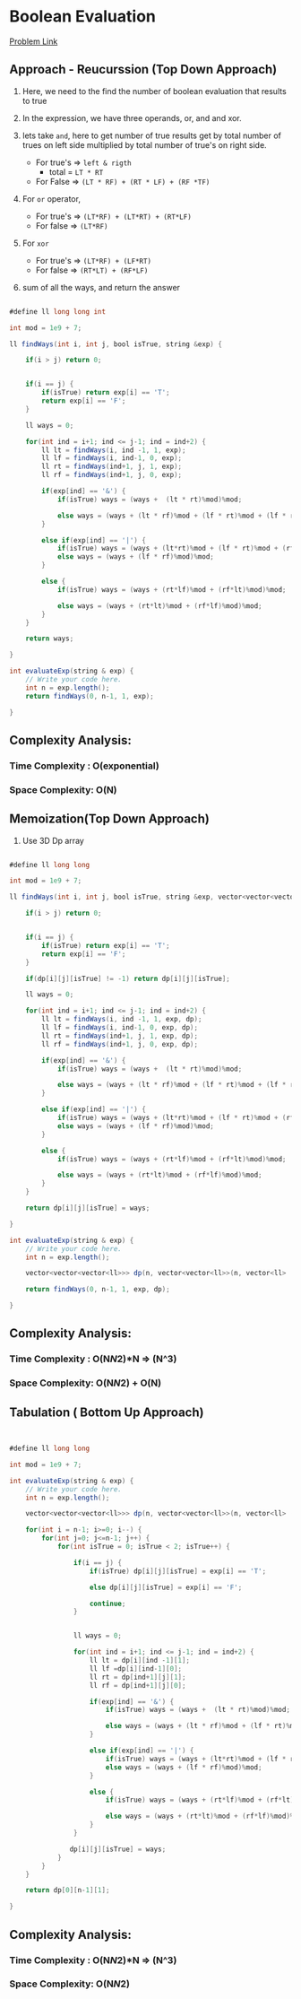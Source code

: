 # Boolean Evaluation

[Problem Link](https://www.naukri.com/code360/problems/problem-name-boolean-evaluation_1214650?leftPanelTabValue=SUBMISSION)


## Approach - Reucurssion (Top Down Approach)

1. Here, we need to the find the number of boolean evaluation that results to true
2. In the expression, we have three operands, or, and and xor.
3. lets take ```and```, here to get number of true results get by total number of trues on left side multiplied by total number of true's on right side.
    - For true's => ```left & rigth```
        - total = ```LT * RT```
    - For False => ```(LT * RF) + (RT * LF) + (RF *TF)```
4. For ```or``` operator, 
    - For true's => ```(LT*RF) + (LT*RT) + (RT*LF)```
    - For false => ```(LT*RF)```
5. For ```xor```
    - For true's => ```(LT*RF) + (LF*RT)```
    - For false => ```(RT*LT) + (RF*LF)```

6. sum of all the ways, and return the answer

```Java

#define ll long long int

int mod = 1e9 + 7;

ll findWays(int i, int j, bool isTrue, string &exp) {

    if(i > j) return 0;


    if(i == j) {
        if(isTrue) return exp[i] == 'T';
        return exp[i] == 'F';
    }

    ll ways = 0;

    for(int ind = i+1; ind <= j-1; ind = ind+2) {
        ll lt = findWays(i, ind -1, 1, exp);
        ll lf = findWays(i, ind-1, 0, exp);
        ll rt = findWays(ind+1, j, 1, exp);
        ll rf = findWays(ind+1, j, 0, exp);

        if(exp[ind] == '&') {
            if(isTrue) ways = (ways +  (lt * rt)%mod)%mod;

            else ways = (ways + (lt * rf)%mod + (lf * rt)%mod + (lf * rf)%mod)%mod;
        }

        else if(exp[ind] == '|') {
            if(isTrue) ways = (ways + (lt*rt)%mod + (lf * rt)%mod + (rf * lt)%mod)%mod;
            else ways = (ways + (lf * rf)%mod)%mod;
        }

        else {
            if(isTrue) ways = (ways + (rt*lf)%mod + (rf*lt)%mod)%mod;

            else ways = (ways + (rt*lt)%mod + (rf*lf)%mod)%mod;
        }
    }

    return ways;

}

int evaluateExp(string & exp) {
    // Write your code here.
    int n = exp.length();
    return findWays(0, n-1, 1, exp);

}

```

## Complexity Analysis:

### Time Complexity : O(exponential)
### Space Complexity: O(N)


## Memoization(Top Down Approach)

1. Use 3D Dp array

```Java

#define ll long long 

int mod = 1e9 + 7;

ll findWays(int i, int j, bool isTrue, string &exp, vector<vector<vector<ll>>> &dp) {

    if(i > j) return 0;


    if(i == j) {
        if(isTrue) return exp[i] == 'T';
        return exp[i] == 'F';
    }

    if(dp[i][j][isTrue] != -1) return dp[i][j][isTrue];

    ll ways = 0;

    for(int ind = i+1; ind <= j-1; ind = ind+2) {
        ll lt = findWays(i, ind -1, 1, exp, dp);
        ll lf = findWays(i, ind-1, 0, exp, dp);
        ll rt = findWays(ind+1, j, 1, exp, dp);
        ll rf = findWays(ind+1, j, 0, exp, dp);

        if(exp[ind] == '&') {
            if(isTrue) ways = (ways +  (lt * rt)%mod)%mod;

            else ways = (ways + (lt * rf)%mod + (lf * rt)%mod + (lf * rf)%mod)%mod;
        }

        else if(exp[ind] == '|') {
            if(isTrue) ways = (ways + (lt*rt)%mod + (lf * rt)%mod + (rf * lt)%mod)%mod;
            else ways = (ways + (lf * rf)%mod)%mod;
        }

        else {
            if(isTrue) ways = (ways + (rt*lf)%mod + (rf*lt)%mod)%mod;

            else ways = (ways + (rt*lt)%mod + (rf*lf)%mod)%mod;
        }
    }

    return dp[i][j][isTrue] = ways;

}

int evaluateExp(string & exp) {
    // Write your code here.
    int n = exp.length();

    vector<vector<vector<ll>>> dp(n, vector<vector<ll>>(n, vector<ll> (2, -1)));

    return findWays(0, n-1, 1, exp, dp);

}

```


## Complexity Analysis:

### Time Complexity : O(N*N*2)*N => (N^3)
### Space Complexity: O(N*N*2) + O(N)


## Tabulation ( Bottom Up Approach)


```Java


#define ll long long 

int mod = 1e9 + 7;

int evaluateExp(string & exp) {
    // Write your code here.
    int n = exp.length();

    vector<vector<vector<ll>>> dp(n, vector<vector<ll>>(n, vector<ll> (2, 0)));

    for(int i = n-1; i>=0; i--) {
        for(int j=0; j<=n-1; j++) {
            for(int isTrue = 0; isTrue < 2; isTrue++) {

                if(i == j) {
                    if(isTrue) dp[i][j][isTrue] = exp[i] == 'T';

                    else dp[i][j][isTrue] = exp[i] == 'F';

                    continue;
                }


                ll ways = 0;

                for(int ind = i+1; ind <= j-1; ind = ind+2) {
                    ll lt = dp[i][ind -1][1];
                    ll lf =dp[i][ind-1][0];
                    ll rt = dp[ind+1][j][1];
                    ll rf = dp[ind+1][j][0];

                    if(exp[ind] == '&') {
                        if(isTrue) ways = (ways +  (lt * rt)%mod)%mod;

                        else ways = (ways + (lt * rf)%mod + (lf * rt)%mod + (lf * rf)%mod)%mod;
                    }

                    else if(exp[ind] == '|') {
                        if(isTrue) ways = (ways + (lt*rt)%mod + (lf * rt)%mod + (rf * lt)%mod)%mod;
                        else ways = (ways + (lf * rf)%mod)%mod;
                    }

                    else {
                        if(isTrue) ways = (ways + (rt*lf)%mod + (rf*lt)%mod)%mod;

                        else ways = (ways + (rt*lt)%mod + (rf*lf)%mod)%mod;
                    }
                }

               dp[i][j][isTrue] = ways;
            }
        }
    }

    return dp[0][n-1][1];

}

```


## Complexity Analysis:

### Time Complexity : O(N*N*2)*N => (N^3)
### Space Complexity: O(N*N*2)





